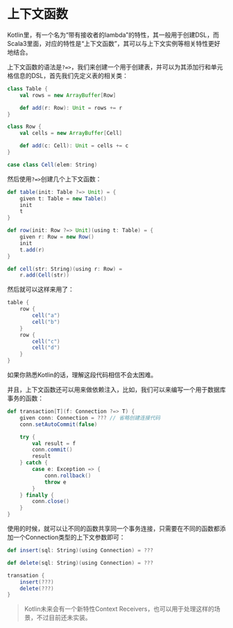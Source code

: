 # 上下文函数

Kotlin里，有一个名为“带有接收者的lambda”的特性，其一般用于创建DSL，而Scala3里面，对应的特性是“上下文函数”，其可以与上下文实例等相关特性更好地结合。

上下文函数的语法是`?=>`，我们来创建一个用于创建表，并可以为其添加行和单元格信息的DSL，首先我们先定义表的相关类：

```scala
class Table {
    val rows = new ArrayBuffer[Row]

    def add(r: Row): Unit = rows += r
}

class Row {
    val cells = new ArrayBuffer[Cell]

    def add(c: Cell): Unit = cells += c
}

case class Cell(elem: String)
```

然后使用`?=>`创建几个上下文函数：

```scala
def table(init: Table ?=> Unit) = {
    given t: Table = new Table()
    init
    t
}

def row(init: Row ?=> Unit)(using t: Table) = {
    given r: Row = new Row()
    init
    t.add(r)
}

def cell(str: String)(using r: Row) =
    r.add(Cell(str))
```

然后就可以这样来用了：

```scala
table {
    row {
        cell("a")
        cell("b")
    }
    row {
        cell("c")
        cell("d")
    }
}
```

如果你熟悉Kotlin的话，理解这段代码相信不会太困难。

并且，上下文函数还可以用来做依赖注入，比如，我们可以来编写一个用于数据库事务的函数：

```scala
def transaction[T](f: Connection ?=> T) {
    given conn: Connection = ??? // 省略创建连接代码
    conn.setAutoCommit(false)

    try {
        val result = f
        conn.commit()
        result
    } catch {
        case e: Exception => {
            conn.rollback()
            throw e
        }
    } finally {
        conn.close()
    }
}
```

使用的时候，就可以让不同的函数共享同一个事务连接，只需要在不同的函数都添加一个Connection类型的上下文参数即可：

```scala
def insert(sql: String)(using Connection) = ???

def delete(sql: String)(using Connection) = ???

transation {
    insert(???)
    delete(???)
}
```

> Kotlin未来会有一个新特性Context Receivers，也可以用于处理这样的场景，不过目前还未实装。